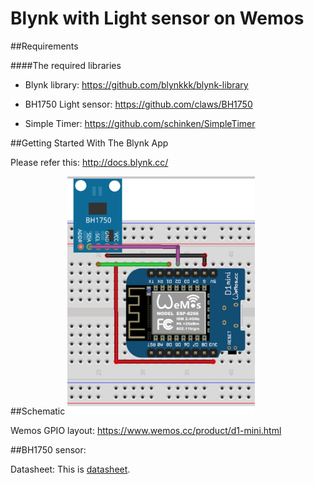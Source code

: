 # Blynk with Light sensor on Wemos

##Requirements

####The required libraries
* Blynk library: https://github.com/blynkkk/blynk-library

* BH1750 Light sensor: https://github.com/claws/BH1750

* Simple Timer: https://github.com/schinken/SimpleTimer

##Getting Started With The Blynk App

Please refer this: http://docs.blynk.cc/

##Schematic
<img src=./../../img/bh1750_wemos.png width=300 /> 

Wemos GPIO layout:
https://www.wemos.cc/product/d1-mini.html

##BH1750 sensor:

Datasheet:
This is [datasheet](http://rohmfs.rohm.com/en/products/databook/datasheet/ic/sensor/light/bh1750fvi-e.pdf "BH1750 Sensor").
